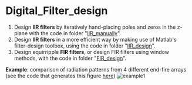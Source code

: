# Digital_Filter_design
1. Design **IIR filters** by iteratively hand-placing poles and zeros in the z-plane with the code in folder "[IIR_manually](IIR_manually/)".
2. Design **IIR filters** in a more efficient way by making use of Matlab's filter-design toolbox, using the code in folder "[IIR_design](IIR_design/)".
3. Design equirripple **FIR filters**, or design FIR filters using window methods, with the code in folder "[FIR_design](FIR_design/)".

**Example**: comparison of radiation patterns from 4 different end-fire arrays (see the code that generates this figure [here](broadside_endfire/null_spacing_Comparison.m))
![example1](figs/Radiation_pattern.jpg)
